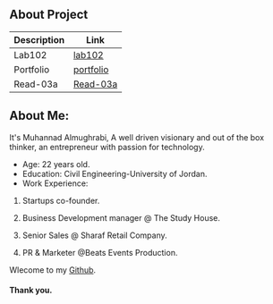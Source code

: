 ## About Project



Description  |  Link
------------ | -------------
Lab102 | [lab102](/lab102.md)
Portfolio | [portfolio](portfolio.html)
Read-03a | [Read-03a](Read-03a.md)


## About Me: 

It's Muhannad Almughrabi, A well driven visionary and out of the box thinker, an entrepreneur with passion for technology. 

- Age: 22 years old.
- Education: Civil Engineering-University of Jordan. 
- Work Experience: 

1. Startups co-founder.  

2. Business Development manager @ The Study House.  

3. Senior Sales @ Sharaf Retail Company.  

4. PR & Marketer @Beats Events Production.  


Wlecome to my [Github](https://github.com/mhn998). 

#### Thank you. 

